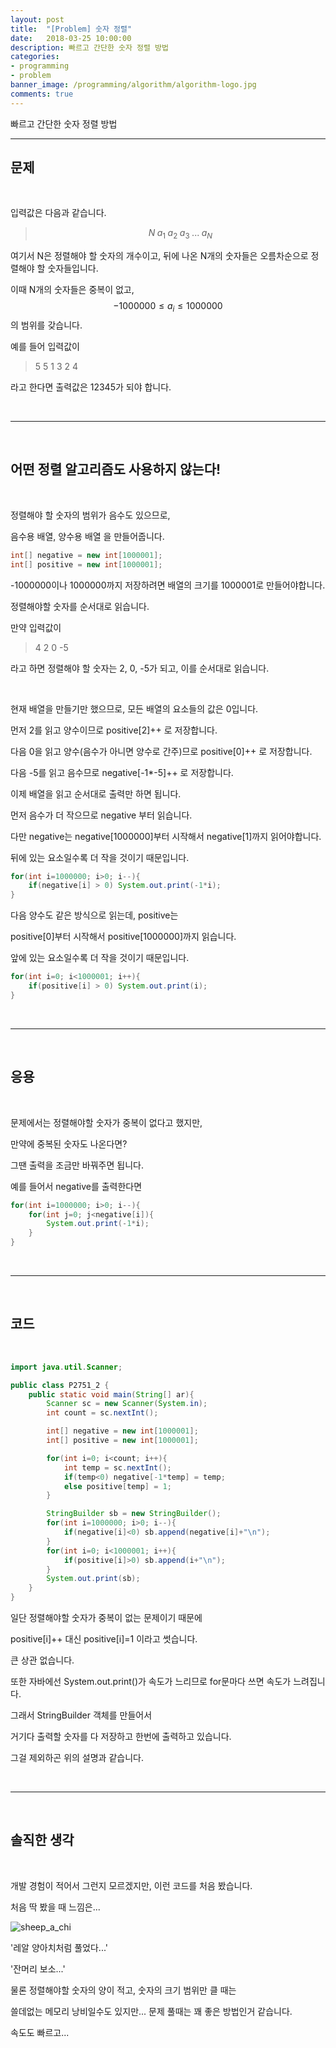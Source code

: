 ```yaml
---
layout: post
title:  "[Problem] 숫자 정렬"
date:   2018-03-25 10:00:00
description: 빠르고 간단한 숫자 정렬 방법
categories:
- programming
- problem
banner_image: /programming/algorithm/algorithm-logo.jpg
comments: true
---
```


빠르고 간단한 숫자 정렬 방법

---

## 문제

<br>

입력값은 다음과 같습니다.

> $$N \; a_1 \; a_2 \; a_3 \; ... \; a_N$$

여기서 N은 정렬해야 할 숫자의 개수이고, 뒤에 나온 N개의 숫자들은 오름차순으로 정렬해야 할 숫자들입니다.

이때 N개의 숫자들은 중복이 없고, $$-1000000 \le a_i \le 1000000$$ 의 범위를 갖습니다. 

예를 들어 입력값이

> 5 5 1 3 2 4

라고 한다면 출력값은 12345가 되야 합니다.

<br>
<hr>
<br>

## 어떤 정렬 알고리즘도 사용하지 않는다!

<br>

정렬해야 할 숫자의 범위가 음수도 있으므로,

음수용 배열, 양수용 배열 을 만들어줍니다.

~~~ java
int[] negative = new int[1000001];
int[] positive = new int[1000001];
~~~

-1000000이나 1000000까지 저장하려면 배열의 크기를 1000001로 만들어야합니다.

정렬해야할 숫자를 순서대로 읽습니다.

만약 입력값이 

>4 2 0 -5

라고 하면 정렬해야 할 숫자는 2, 0, -5가 되고, 이를 순서대로 읽습니다.

<br>

현재 배열을 만들기만 했으므로, 모든 배열의 요소들의 값은 0입니다.

먼저 2를 읽고 양수이므로 positive[2]++ 로 저장합니다.

다음 0을 읽고 양수(음수가 아니면 양수로 간주)므로 positive[0]++ 로 저장합니다.

다음 -5를 읽고 음수므로 negative[-1\*-5]++ 로 저장합니다.


이제 배열을 읽고 순서대로 출력만 하면 됩니다.

먼저 음수가 더 작으므로 negative 부터 읽습니다.

다만 negative는 negative[1000000]부터 시작해서 negative[1]까지 읽어야합니다.

뒤에 있는 요소일수록 더 작을 것이기 때문입니다.

~~~ java
for(int i=1000000; i>0; i--){
	if(negative[i] > 0) System.out.print(-1*i);
}
~~~

다음 양수도 같은 방식으로 읽는데, positive는

positive[0]부터 시작해서 positive[1000000]까지 읽습니다.

앞에 있는 요소일수록 더 작을 것이기 때문입니다.

~~~ java
for(int i=0; i<1000001; i++){
	if(positive[i] > 0) System.out.print(i);
}
~~~

<br>
<hr>
<br>

## 응용

<br>

문제에서는 정렬해야할 숫자가 중복이 없다고 했지만,

만약에 중복된 숫자도 나온다면?

그땐 출력을 조금만 바꿔주면 됩니다. 

예를 들어서 negative를 출력한다면

~~~ java
for(int i=1000000; i>0; i--){
	for(int j=0; j<negative[i]){
		System.out.print(-1*i);
	}
}
~~~

<br>
<hr>
<br>

## 코드

<br>

~~~ java
import java.util.Scanner;

public class P2751_2 {
    public static void main(String[] ar){
        Scanner sc = new Scanner(System.in);
        int count = sc.nextInt();

        int[] negative = new int[1000001];
        int[] positive = new int[1000001];

        for(int i=0; i<count; i++){
            int temp = sc.nextInt();
            if(temp<0) negative[-1*temp] = temp;
            else positive[temp] = 1;
        }

        StringBuilder sb = new StringBuilder();
        for(int i=1000000; i>0; i--){
            if(negative[i]<0) sb.append(negative[i]+"\n");
        }
        for(int i=0; i<1000001; i++){
            if(positive[i]>0) sb.append(i+"\n");
        }
        System.out.print(sb);
    }
}
~~~

일단 정렬해야할 숫자가 중복이 없는 문제이기 때문에

positive[i]++ 대신 positive[i]=1 이라고 썻습니다.

큰 상관 없습니다.

또한 자바에선 System.out.print()가 속도가 느리므로 for문마다 쓰면 속도가 느려집니다.

그래서 StringBuilder 객체를 만들어서

거기다 출력할 숫자를 다 저장하고 한번에 출력하고 있습니다.

그걸 제외하곤 위의 설명과 같습니다.

<br>
<hr>
<br>

## 솔직한 생각

<br>

개발 경험이 적어서 그런지 모르겠지만, 이런 코드를 처음 봤습니다.

처음 딱 봤을 때 느낌은...

![sheep_a_chi](https://lh3.googleusercontent.com/Q_xREjy5MZfyxKvrhLWCUvNcXnW6UTo1X2MSxpvA-I4XaQx18i3kg2_maxOFWy8Lpv0tVUXxt2_CahDjNAogmNktBFQG8wsfaiLN0tn2Wg1wOE0EKGuIBMlcJogx8HbjgS3mKdNjiwlKUeG6nqgzwIUc9QM1NIjvCjjcrJt4EQ7rOY77iuYQzIrznMruoAB82UEb7iIW78yy4fMohbdDGdrCOcT-7LunZKvelQcKqZaWZvZqj_8m0HNncJfUUl8EvFFeFyNUQd0XVzrygCYEzu4xQp0ZMgEkx-16AXi1zmWxQlKp86h8wim2g3DdG2LxjH9pwlSFxvmByTDEARUdeMOTVNAsAO6WQOevAHFrOW6kBmvIqWbtFMDT7SjDs4Nj-tNb4IQnwoyHu1xQ5SLoHh-JPkpFTlxW196qSMzOXZi4VVJs5pozSMJyb_j2_jHgF39mh18nQcGrE_D6c2rYExjQsfnin3xg13BszawkQ_2gg7rbwGCgb5q930qck-Tk3yCAvjCtcTGZQestf87lhuvxnS9WK6j7Il8W89wdmq6a8qEqPpB0d-X3NWMrESNbqGGUjCFwdmTxSYMteGVlKundpNpIl4yVeyJNZ4E=w700-h378-no)

'레알 양아치처럼 풀었다...'

'잔머리 보소...'

물론 정렬해야할 숫자의 양이 적고, 숫자의 크기 범위만 클 때는

쓸데없는 메모리 낭비일수도 있지만... 문제 풀때는 꽤 좋은 방법인거 같습니다.

속도도 빠르고...